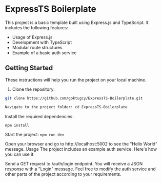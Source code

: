 # ExpressTS Boilerplate

This project is a basic template built using Express.js and TypeScript. It includes the following features:

- Usage of Express.js
- Development with TypeScript
- Modular route structures
- Example of a basic auth service

## Getting Started

These instructions will help you run the project on your local machine.

1. Clone the repository:

```bash
git clone https://github.com/goktugcy/ExpressTS-Boilerplate.git
```

```bash 
Navigate to the project folder: cd ExpressTS-Boilerplate
```

Install the required dependencies:

```bash
npm install
```

Start the project: ``` npm run dev ```

Open your browser and go to http://localhost:5002 to see the "Hello World" message.
Usage
The project includes an example auth service. Here's how you can use it:

Send a GET request to /auth/login endpoint.
You will receive a JSON response with a "Login" message.
Feel free to modify the auth service and other parts of the project according to your requirements.

